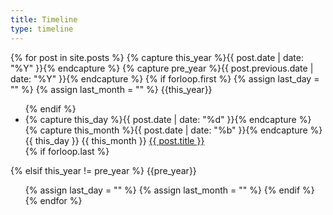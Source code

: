 ```yaml
---
title: Timeline
type: timeline
---
```


<div id="archives" class="pl-xl-2">
{% for post in site.posts %}
  {% capture this_year %}{{ post.date | date: "%Y" }}{% endcapture %}
  {% capture pre_year %}{{ post.previous.date | date: "%Y" }}{% endcapture %}
  {% if forloop.first %}
    {% assign last_day = "" %}
    {% assign last_month = "" %}
  <span class="lead">{{this_year}}</span>
  <ul class="list-unstyled">
  {% endif %}
    <li>
      <div>
        {% capture this_day %}{{ post.date | date: "%d" }}{% endcapture %}
        {% capture this_month %}{{ post.date | date: "%b" }}{% endcapture %}
        <span class="date day">{{ this_day }}</span>
        <span class="date month small text-muted">{{ this_month }}</span>
        <a href="{{ post.url | relative_url }}">{{ post.title }}</a>
      </div>
    </li>
  {% if forloop.last %}
  </ul>
  {% elsif this_year != pre_year %}
  </ul>
  <span class="lead">{{pre_year}}</span>
  <ul class="list-unstyled">
    {% assign last_day = "" %}
    {% assign last_month = "" %}
  {% endif %}
{% endfor %}
</div>